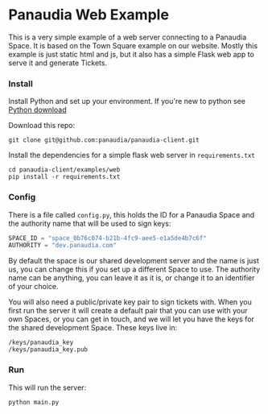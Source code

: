 # Panaudia Web Example

This is a very simple example of a web server connecting to a Panaudia Space.
It is based on the Town Square example on our website.
Mostly this example is just static html and js, but it also has a simple Flask web app to serve it and generate Tickets.

### Install

Install Python and set up your environment. If you're new to python see [Python download](https://wiki.python.org/moin/BeginnersGuide/Download)

Download this repo:

```
git clone git@github.com:panaudia/panaudia-client.git
```

Install the dependencies for a simple flask web server in `requirements.txt`

```
cd panaudia-client/examples/web
pip install -r requirements.txt
```

### Config

There is a file called `config.py`, this holds the ID for a Panaudia Space and the authority name that will be used to sign keys:

```python
SPACE_ID = "space_0b76c074-b21b-4fc9-aee5-e1a5de4b7c6f"
AUTHORITY = "dev.panaudia.com"
```

By default the space is our shared development server and the name is just us, you can change this if you set up a different Space to use. 
The authority name can be anything, you can leave it as it is, or change it to an identifier of your choice.

You will also need a public/private key pair to sign tickets with. 
When you first run the server it will create a default pair that you can use with your own Spaces, 
or you can get in touch, and we will let you have the keys for the shared development Space.
These keys live in:

```
/keys/panaudia_key
/keys/panaudia_key.pub
```

### Run

This will run the server:

```python main.py```










